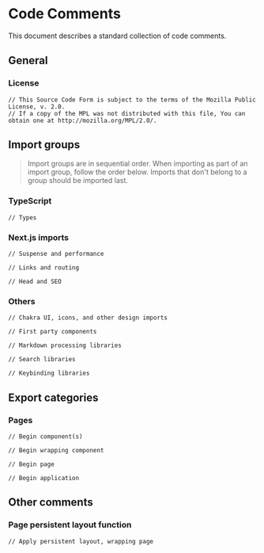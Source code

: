 # Code Comments

This document describes a standard collection of code comments.

## General

### License

```
// This Source Code Form is subject to the terms of the Mozilla Public License, v. 2.0.
// If a copy of the MPL was not distributed with this file, You can obtain one at http://mozilla.org/MPL/2.0/.
```

## Import groups

> Import groups are in sequential order. When importing as part of an import group, follow the order below. Imports that don't belong to a group should be imported last.

### TypeScript

```
// Types
```

### Next.js imports

```
// Suspense and performance
```

```
// Links and routing
```

```
// Head and SEO
```

### Others

```
// Chakra UI, icons, and other design imports
```

```
// First party components
```

```
// Markdown processing libraries
```

```
// Search libraries
```

```
// Keybinding libraries
```

## Export categories

### Pages

```
// Begin component(s)
```

```
// Begin wrapping component
```

```
// Begin page
```

```
// Begin application
```

## Other comments

### Page persistent layout function

```
// Apply persistent layout, wrapping page
```
